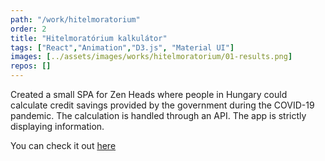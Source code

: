 ```yaml
---
path: "/work/hitelmoratorium"
order: 2
title: "Hitelmoratórium kalkulátor"
tags: ["React","Animation","D3.js", "Material UI"]
images: [../assets/images/works/hitelmoratorium/01-results.png]
repos: []
---
```


Created a small SPA for Zen Heads where people in Hungary could calculate credit savings provided by the government during the COVID-19 pandemic. The calculation is handled through an API. The app is strictly displaying information.

You can check it out [here](https://hitelmoratirum.hu)